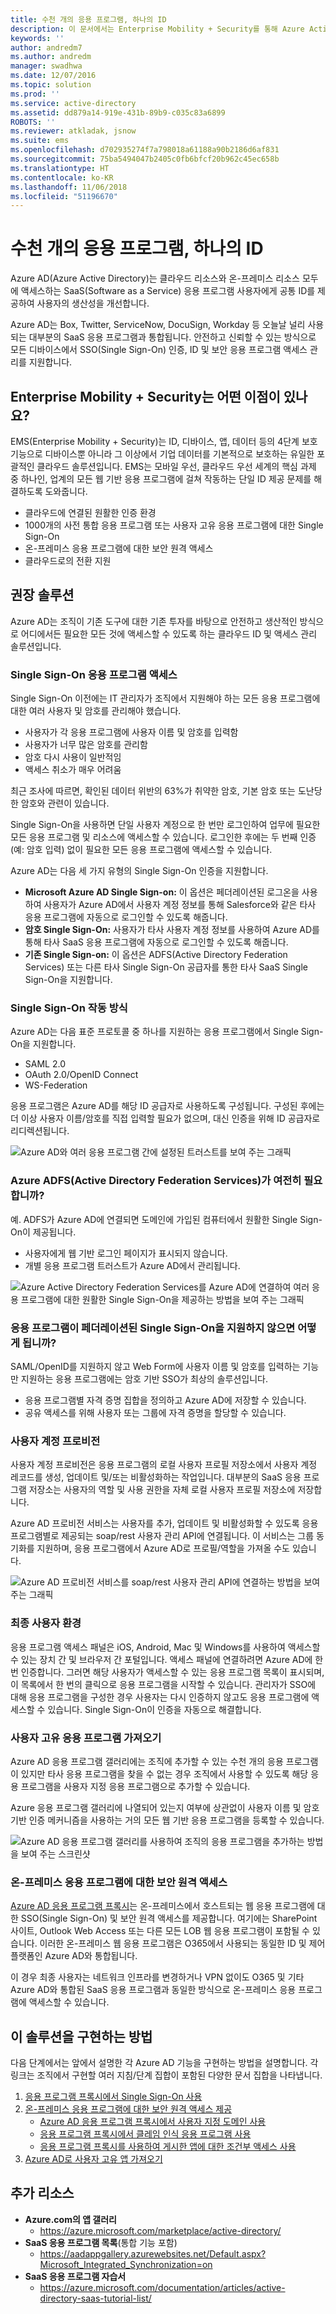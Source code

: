 ```yaml
---
title: 수천 개의 응용 프로그램, 하나의 ID
description: 이 문서에서는 Enterprise Mobility + Security를 통해 Azure Active Directory 내의 도구를 활용하여 업계의 모든 웹 기반 응용 프로그램에 걸쳐 작동하는 단일 ID를 제공할 수 있는 방법을 설명합니다.
keywords: ''
author: andredm7
ms.author: andredm
manager: swadhwa
ms.date: 12/07/2016
ms.topic: solution
ms.prod: ''
ms.service: active-directory
ms.assetid: dd879a14-919e-431b-89b9-c035c83a6899
ROBOTS: ''
ms.reviewer: atkladak, jsnow
ms.suite: ems
ms.openlocfilehash: d702935274f7a798018a61188a90b2186d6af831
ms.sourcegitcommit: 75ba5494047b2405c0fb6bfcf20b962c45ec658b
ms.translationtype: HT
ms.contentlocale: ko-KR
ms.lasthandoff: 11/06/2018
ms.locfileid: "51196670"
---
```

# <a name="thousands-of-apps-one-identity"></a>수천 개의 응용 프로그램, 하나의 ID
Azure AD(Azure Active Directory)는 클라우드 리소스와 온-프레미스 리소스 모두에 액세스하는 SaaS(Software as a Service) 응용 프로그램 사용자에게 공통 ID를 제공하여 사용자의 생산성을 개선합니다.

Azure AD는 Box, Twitter, ServiceNow, DocuSign, Workday 등 오늘날 널리 사용되는 대부분의 SaaS 응용 프로그램과 통합됩니다. 안전하고 신뢰할 수 있는 방식으로 모든 디바이스에서 SSO(Single Sign-On) 인증, ID 및 보안 응용 프로그램 액세스 관리를 지원합니다.

## <a name="how-can-enterprise-mobility--security-help-you"></a>Enterprise Mobility + Security는 어떤 이점이 있나요?
EMS(Enterprise Mobility + Security)는 ID, 디바이스, 앱, 데이터 등의 4단계 보호 기능으로 디바이스뿐 아니라 그 이상에서 기업 데이터를 기본적으로 보호하는 유일한 포괄적인 클라우드 솔루션입니다. EMS는 모바일 우선, 클라우드 우선 세계의 핵심 과제 중 하나인, 업계의 모든 웹 기반 응용 프로그램에 걸쳐 작동하는 단일 ID 제공 문제를 해결하도록 도와줍니다.
- 클라우드에 연결된 원활한 인증 환경
- 1000개의 사전 통합 응용 프로그램 또는 사용자 고유 응용 프로그램에 대한 Single Sign-On
- 온-프레미스 응용 프로그램에 대한 보안 원격 액세스
- 클라우드로의 전환 지원


## <a name="recommended-solution"></a>권장 솔루션
Azure AD는 조직이 기존 도구에 대한 기존 투자를 바탕으로 안전하고 생산적인 방식으로 어디에서든 필요한 모든 것에 액세스할 수 있도록 하는 클라우드 ID 및 액세스 관리 솔루션입니다.
### <a name="access-to-single-sign-on-applications"></a>Single Sign-On 응용 프로그램 액세스

Single Sign-On 이전에는 IT 관리자가 조직에서 지원해야 하는 모든 응용 프로그램에 대한 여러 사용자 및 암호를 관리해야 했습니다.

- 사용자가 각 응용 프로그램에 사용자 이름 및 암호를 입력함
- 사용자가 너무 많은 암호를 관리함
- 암호 다시 사용이 일반적임
- 액세스 취소가 매우 어려움

최근 조사에 따르면, 확인된 데이터 위반의 63%가 취약한 암호, 기본 암호 또는 도난당한 암호와 관련이 있습니다.

Single Sign-On을 사용하면 단일 사용자 계정으로 한 번만 로그인하여 업무에 필요한 모든 응용 프로그램 및 리소스에 액세스할 수 있습니다. 로그인한 후에는 두 번째 인증(예: 암호 입력) 없이 필요한 모든 응용 프로그램에 액세스할 수 있습니다.

Azure AD는 다음 세 가지 유형의 Single Sign-On 인증을 지원합니다.

- **Microsoft Azure AD Single Sign-on:** 이 옵션은 페더레이션된 로그온을 사용하여 사용자가 Azure AD에서 사용자 계정 정보를 통해 Salesforce와 같은 타사 응용 프로그램에 자동으로 로그인할 수 있도록 해줍니다.
- **암호 Single Sign-On:** 사용자가 타사 사용자 계정 정보를 사용하여 Azure AD를 통해 타사 SaaS 응용 프로그램에 자동으로 로그인할 수 있도록 해줍니다.
- **기존 Single Sign-on:** 이 옵션은 ADFS(Active Directory Federation Services) 또는 다른 타사 Single Sign-On 공급자를 통한 타사 SaaS Single Sign-On을 지원합니다.

### <a name="how-single-sign-on-works"></a>Single Sign-On 작동 방식
Azure AD는 다음 표준 프로토콜 중 하나를 지원하는 응용 프로그램에서 Single Sign-On을 지원합니다.
- SAML 2.0
- OAuth 2.0/OpenID Connect
- WS-Federation

응용 프로그램은 Azure AD를 해당 ID 공급자로 사용하도록 구성됩니다. 구성된 후에는 더 이상 사용자 이름/암호를 직접 입력할 필요가 없으며, 대신 인증을 위해 ID 공급자로 리디렉션됩니다.

![Azure AD와 여러 응용 프로그램 간에 설정된 트러스트를 보여 주는 그래픽](./media/thousands-apps-one-identity/thousands-apps-one-identity-fig1.png)


### <a name="do-i-still-need-azure-active-directory-federation-services-adfs"></a>Azure ADFS(Active Directory Federation Services)가 여전히 필요합니까?
예. ADFS가 Azure AD에 연결되면 도메인에 가입된 컴퓨터에서 원활한 Single Sign-On이 제공됩니다.
- 사용자에게 웹 기반 로그인 페이지가 표시되지 않습니다.
- 개별 응용 프로그램 트러스트가 Azure AD에서 관리됩니다.

![Azure Active Directory Federation Services를 Azure AD에 연결하여 여러 응용 프로그램에 대한 원활한 Single Sign-On을 제공하는 방법을 보여 주는 그래픽](./media/thousands-apps-one-identity/thousands-apps-one-identity-fig2.png)

### <a name="what-if-an-app-doesnt-support-federated-single-sign-on"></a>응용 프로그램이 페더레이션된 Single Sign-On을 지원하지 않으면 어떻게 됩니까?
SAML/OpenID를 지원하지 않고 Web Form에 사용자 이름 및 암호를 입력하는 기능만 지원하는 응용 프로그램에는 암호 기반 SSO가 최상의 솔루션입니다.
- 응용 프로그램별 자격 증명 집합을 정의하고 Azure AD에 저장할 수 있습니다.
- 공유 액세스를 위해 사용자 또는 그룹에 자격 증명을 할당할 수 있습니다.

### <a name="user-account-provisioning"></a>사용자 계정 프로비전
사용자 계정 프로비전은 응용 프로그램의 로컬 사용자 프로필 저장소에서 사용자 계정 레코드를 생성, 업데이트 및/또는 비활성화하는 작업입니다. 대부분의 SaaS 응용 프로그램 저장소는 사용자의 역할 및 사용 권한을 자체 로컬 사용자 프로필 저장소에 저장합니다.

Azure AD 프로비전 서비스는 사용자를 추가, 업데이트 및 비활성화할 수 있도록 응용 프로그램별로 제공되는 soap/rest 사용자 관리 API에 연결됩니다. 이 서비스는 그룹 동기화를 지원하며, 응용 프로그램에서 Azure AD로 프로필/역할을 가져올 수도 있습니다.

![Azure AD 프로비전 서비스를 soap/rest 사용자 관리 API에 연결하는 방법을 보여 주는 그래픽](./media/thousands-apps-one-identity/thousands-apps-one-identity-fig3.png)

### <a name="the-end-user-experience"></a>최종 사용자 환경
응용 프로그램 액세스 패널은 iOS, Android, Mac 및 Windows를 사용하여 액세스할 수 있는 장치 간 및 브라우저 간 포털입니다. 액세스 패널에 연결하려면 Azure AD에 한 번 인증합니다. 그러면 해당 사용자가 액세스할 수 있는 응용 프로그램 목록이 표시되며, 이 목록에서 한 번의 클릭으로 응용 프로그램을 시작할 수 있습니다. 관리자가 SSO에 대해 응용 프로그램을 구성한 경우 사용자는 다시 인증하지 않고도 응용 프로그램에 액세스할 수 있습니다. Single Sign-On이 인증을 자동으로 해결합니다.

### <a name="bring-your-own-apps"></a>사용자 고유 응용 프로그램 가져오기
Azure AD 응용 프로그램 갤러리에는 조직에 추가할 수 있는 수천 개의 응용 프로그램이 있지만 타사 응용 프로그램을 찾을 수 없는 경우 조직에서 사용할 수 있도록 해당 응용 프로그램을 사용자 지정 응용 프로그램으로 추가할 수 있습니다.

Azure 응용 프로그램 갤러리에 나열되어 있는지 여부에 상관없이 사용자 이름 및 암호 기반 인증 메커니즘을 사용하는 거의 모든 웹 기반 응용 프로그램을 등록할 수 있습니다.

![Azure AD 응용 프로그램 갤러리를 사용하여 조직의 응용 프로그램을 추가하는 방법을 보여 주는 스크린샷](./media/thousands-apps-one-identity/thousands-apps-one-identity-fig4.png)

### <a name="secure-remote-access-to-on-premises-apps"></a>온-프레미스 응용 프로그램에 대한 보안 원격 액세스
[Azure AD 응용 프로그램 프록시](https://azure.microsoft.com/documentation/articles/active-directory-application-proxy-enable/)는 온-프레미스에서 호스트되는 웹 응용 프로그램에 대한 SSO(Single Sign-On) 및 보안 원격 액세스를 제공합니다. 여기에는 SharePoint 사이트, Outlook Web Access 또는 다른 모든 LOB 웹 응용 프로그램이 포함될 수 있습니다. 이러한 온-프레미스 웹 응용 프로그램은 O365에서 사용되는 동일한 ID 및 제어 플랫폼인 Azure AD와 통합됩니다.

이 경우 최종 사용자는 네트워크 인프라를 변경하거나 VPN 없이도 O365 및 기타 Azure AD와 통합된 SaaS 응용 프로그램과 동일한 방식으로 온-프레미스 응용 프로그램에 액세스할 수 있습니다.

## <a name="how-to-implement-this-solution"></a>이 솔루션을 구현하는 방법
다음 단계에서는 앞에서 설명한 각 Azure AD 기능을 구현하는 방법을 설명합니다. 각 링크는 조직에서 구현할 여러 지침/단계 집합이 포함된 다양한 문서 집합을 나타냅니다.
1. [응용 프로그램 프록시에서 Single Sign-On 사용](https://azure.microsoft.com/documentation/articles/active-directory-application-proxy-sso-using-kcd/)
2. [온-프레미스 응용 프로그램에 대한 보안 원격 액세스 제공](https://azure.microsoft.com/documentation/articles/active-directory-application-proxy-get-started/)
   - [Azure AD 응용 프로그램 프록시에서 사용자 지정 도메인 사용](https://azure.microsoft.com/documentation/articles/active-directory-application-proxy-custom-domains/)
   - [응용 프로그램 프록시에서 클레임 인식 응용 프로그램 사용](https://azure.microsoft.com/documentation/articles/active-directory-application-proxy-claims-aware-apps/)
   - [응용 프로그램 프록시를 사용하여 게시한 앱에 대한 조건부 액세스 사용](https://azure.microsoft.com/documentation/articles/active-directory-application-proxy-conditional-access/)
3. [Azure AD로 사용자 고유 앱 가져오기](https://blogs.technet.microsoft.com/enterprisemobility/2015/06/17/bring-your-own-app-with-azure-ad-self-service-saml-configuration-now-in-preview/)

## <a name="additional-resources"></a>추가 리소스
- **Azure.com의 앱 갤러리**
  - https://azure.microsoft.com/marketplace/active-directory/
- **SaaS 응용 프로그램 목록**(통합 기능 포함)
  - https://aadappgallery.azurewebsites.net/Default.aspx?Microsoft_Integrated_Synchronization=on
- **SaaS 응용 프로그램 자습서**
  - https://azure.microsoft.com/documentation/articles/active-directory-saas-tutorial-list/
